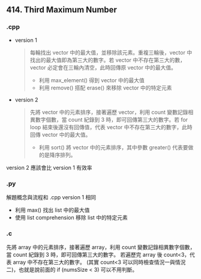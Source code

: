 ## 414. Third Maximum Number
### .cpp
- version 1
    > 每輪找出 vector 中的最大值，並移除該元素。重複三輪後，vector 中找出的最大值即為第三大的數字。若 vector 中不存在第三大的數，vector 必定會在三輪內清空，此時回傳原 vector 中的最大值。
    > - 利用 max_element() 得到 vector 中的最大值
    > - 利用 remove() 搭配 erase() 來移除 vector 中的特定元素
- version 2
    > 先將 vector 中的元素排序，接著遍歷 vector，利用 count 變數記錄相異數字個數，當 count 紀錄到 3 時，即可回傳第三大的數字。若 for loop 結束後還沒有回傳值，代表 vector 中不存在第三大的數字，此時回傳 vector 中的最大值。
    > - 利用 sort() 將 vector 中的元素排序，其中參數 greater<int>() 代表要做的是降序排列。

version 2 應該會比 version 1 有效率
### .py
解題概念與流程和 .cpp version 1 相同
- 利用 max() 找出 list 中的最大值
- 使用 list comprehension 移除 list 中的特定元素
### .c
先將 array 中的元素排序，接著遍歷 array，利用 count 變數記錄相異數字個數，當 count 紀錄到 3 時，即可回傳第三大的數字。
若遍歷完 array 後 count<3，代表 array 中不存在第三大的數字。
(其實 count<3 可以同時檢查情況一與情況二)，也就是說前面的 if (numsSize < 3) 可以不用判斷。
